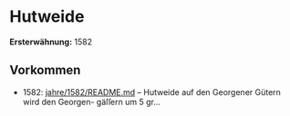 # Hutweide

**Ersterwähnung:** 1582

## Vorkommen
- 1582: [jahre/1582/README.md](../jahre/1582/README.md) – Hutweide auf den Georgener Gütern wird den Georgen-
gäſſern um 5 gr...
